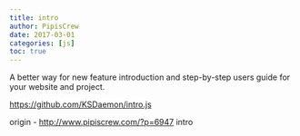 ```yaml
---
title: intro
author: PipisCrew
date: 2017-03-01
categories: [js]
toc: true
---
```


A better way for new feature introduction and step-by-step users guide for your website and project.

https://github.com/KSDaemon/intro.js

origin - http://www.pipiscrew.com/?p=6947 intro